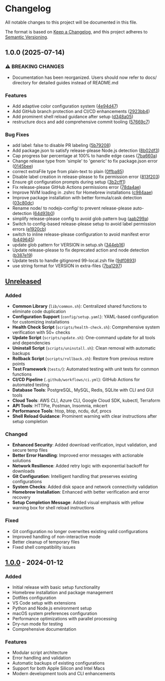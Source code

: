 # Changelog

All notable changes to this project will be documented in this file.

The format is based on [Keep a Changelog](https://keepachangelog.com/en/1.0.0/),
and this project adheres to [Semantic Versioning](https://semver.org/spec/v2.0.0.html).

## 1.0.0 (2025-07-14)


### ⚠ BREAKING CHANGES

* Documentation has been reorganized. Users should now refer to docs/ directory for detailed guides instead of README.md

### Features

* Add adaptive color configuration system ([4e94d47](https://github.com/mojwang/macbook-dev-setup/commit/4e94d47e0e974bcd5ff87fcf88d2ac9c55ed3953))
* Add GitHub branch protection and CI/CD enhancements ([2923bb4](https://github.com/mojwang/macbook-dev-setup/commit/2923bb400d052ae6a1a7f46ea6ad5c0b3c213833))
* Add prominent shell reload guidance after setup ([d348a05](https://github.com/mojwang/macbook-dev-setup/commit/d348a05f49000f07ae49cccecbec7776c116e3c9))
* restructure docs and add comprehensive commit tooling ([57669c7](https://github.com/mojwang/macbook-dev-setup/commit/57669c7f7e69d20fa5b3c26002ca0e3743cd56b1))


### Bug Fixes

* add label: false to disable PR labeling ([5b79208](https://github.com/mojwang/macbook-dev-setup/commit/5b7920879916512f3224bd08b8172cd6d263deda))
* Add package.json to satisfy release-please Node.js detection ([8b02df3](https://github.com/mojwang/macbook-dev-setup/commit/8b02df38293f8b59e60ceb0f954bfbc53f369704))
* Cap progress bar percentage at 100% to handle edge cases ([7ba660a](https://github.com/mojwang/macbook-dev-setup/commit/7ba660a2119998146d3725175c3ef8709dfe7a76))
* Change release type from 'simple' to 'generic' to fix package.json error ([0145bee](https://github.com/mojwang/macbook-dev-setup/commit/0145bee43787aac36257dd12b4400b222b261a1c))
* correct extraFile type from plain-text to plain ([0ffba85](https://github.com/mojwang/macbook-dev-setup/commit/0ffba858e458851809e3de08ad17a4fe3def3342))
* Disable label creation in release-please to fix permission error ([813f203](https://github.com/mojwang/macbook-dev-setup/commit/813f2030068a6248c120c01494135382959b1427))
* Ensure git configuration prompts during setup ([3b2cff1](https://github.com/mojwang/macbook-dev-setup/commit/3b2cff13bea20cf463757f395a9fd9e9dd06f0ac))
* Fix release-please GitHub Actions permissions error ([78da4ae](https://github.com/mojwang/macbook-dev-setup/commit/78da4ae37cfc76e7420139d100282a7a17dcef04))
* Improve NVM loading in .zshrc for Homebrew installations ([c984aae](https://github.com/mojwang/macbook-dev-setup/commit/c984aaea863ff5e069933f77672d21c618910056))
* Improve package installation with better formula/cask detection ([03c80dc](https://github.com/mojwang/macbook-dev-setup/commit/03c80dc2302932afb576ca4a077704b457151189))
* Rename node/ to nodejs-config/ to prevent release-please auto-detection ([64d93b0](https://github.com/mojwang/macbook-dev-setup/commit/64d93b09ba0f6cca01e464a51d42aa87c9e5f3f2))
* simplify release-please config to avoid glob pattern bug ([aab299a](https://github.com/mojwang/macbook-dev-setup/commit/aab299a5b4b9d8feb8723498a1cbf0b1caacd791))
* Switch to config-based release-please setup to avoid label permission errors ([e1920cb](https://github.com/mojwang/macbook-dev-setup/commit/e1920cb9f951e6ddcf76d2fb3cacd80d391e93e5))
* switch to inline release-please configuration to avoid manifest error ([b449645](https://github.com/mojwang/macbook-dev-setup/commit/b449645e45da99f8b0af824306969aed99899e38))
* update glob pattern for VERSION in setup.sh ([344eb16](https://github.com/mojwang/macbook-dev-setup/commit/344eb160272a53dbe4058a58453a0bab357f850f))
* Update release-please to fix deprecated action and node detection ([b387e19](https://github.com/mojwang/macbook-dev-setup/commit/b387e19e45e1bc8155d68a6323629ef9ae8e9072))
* Update tests to handle gitignored 99-local.zsh file ([9df0893](https://github.com/mojwang/macbook-dev-setup/commit/9df0893c77ee173dde3649cd7c09d35fc582d7b4))
* use string format for VERSION in extra-files ([7ba1297](https://github.com/mojwang/macbook-dev-setup/commit/7ba12977147a5ab882c67b039370c4f6a276fe77))

## [Unreleased]

### Added
- **Common Library** (`lib/common.sh`): Centralized shared functions to eliminate code duplication
- **Configuration Support** (`config/setup.yaml`): YAML-based configuration for customizing installations
- **Health Check Script** (`scripts/health-check.sh`): Comprehensive system verification with 50+ checks
- **Update Script** (`scripts/update.sh`): One-command update for all tools and dependencies
- **Uninstall Script** (`scripts/uninstall.sh`): Clean removal with automatic backups
- **Rollback Script** (`scripts/rollback.sh`): Restore from previous restore points
- **Test Framework** (`tests/`): Automated testing with unit tests for common functions
- **CI/CD Pipeline** (`.github/workflows/ci.yml`): GitHub Actions for automated testing
- **Database Tools**: PostgreSQL, MySQL, Redis, SQLite with CLI and GUI tools
- **Cloud Tools**: AWS CLI, Azure CLI, Google Cloud SDK, kubectl, Terraform
- **API Tools**: HTTPie, Postman, Insomnia, mkcert
- **Performance Tools**: htop, btop, ncdu, duf, procs
- **Shell Reload Guidance**: Prominent warning with clear instructions after setup completion

### Changed
- **Enhanced Security**: Added download verification, input validation, and secure temp files
- **Better Error Handling**: Improved error messages with actionable solutions
- **Network Resilience**: Added retry logic with exponential backoff for downloads
- **Git Configuration**: Intelligent handling that preserves existing configurations
- **System Checks**: Added disk space and network connectivity validation
- **Homebrew Installation**: Enhanced with better verification and error recovery
- **Setup Completion Message**: Added visual emphasis with yellow warning box for shell reload instructions

### Fixed
- Git configuration no longer overwrites existing valid configurations
- Improved handling of non-interactive mode
- Better cleanup of temporary files
- Fixed shell compatibility issues

## [1.0.0] - 2024-01-12

### Added
- Initial release with basic setup functionality
- Homebrew installation and package management
- Dotfiles configuration
- VS Code setup with extensions
- Python and Node.js environment setup
- macOS system preferences configuration
- Performance optimizations with parallel processing
- Dry-run mode for testing
- Comprehensive documentation

### Features
- Modular script architecture
- Error handling and validation
- Automatic backups of existing configurations
- Support for both Apple Silicon and Intel Macs
- Modern development tools and CLI enhancements

[Unreleased]: https://github.com/YOUR_USERNAME/macbook-dev-setup/compare/v1.0.0...HEAD
[1.0.0]: https://github.com/YOUR_USERNAME/macbook-dev-setup/releases/tag/v1.0.0
